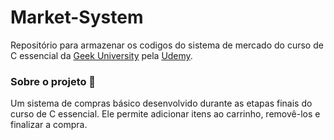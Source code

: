 # Market-System

Repositório para armazenar os codigos do sistema de mercado do curso de C essencial da [Geek University](https://www.udemy.com/course/programacao-em-c-essencial/?couponCode=ST22MT240325G3) pela [Udemy](https://www.udemy.com).
### Sobre o projeto 🛒

Um sistema de compras básico desenvolvido durante as etapas finais do curso de C essencial. Ele permite adicionar itens ao carrinho, removê-los e finalizar a compra.
